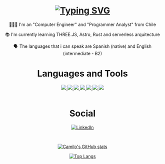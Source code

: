 <!-- https://readme-typing-svg.herokuapp.com/demo/?font=+Noto+fonts&weight=500&size=40&duration=4000&color=70A5FD&vCenter=true&lines=Hi+I%27m+Camilo+Pino -->
<h1 align="center">
  <a href="https://git.io/typing-svg"><img src="https://readme-typing-svg.herokuapp.com?font=+Noto+fonts&weight=500&size=40&duration=4000&pause=1000&color=70A5FD&vCenter=true&width=435&lines=Hi+I'm+Camilo+Pino" alt="Typing SVG" /></a>
</h1>

<div align="center">
  
  👩🏻‍💻 I'm an "Computer Engineer" and "Programmer Analyst" from Chile

  📚 I'm currently learning THREE.JS, Astro, Rust and serverless arquitecture

  🗣️ The languages that i can speak are Spanish (native) and English (intermediate - B2)
  
</div>

<div align="center">
  
# Languages and Tools

</div>

<!-- https://github.com/tandpfun/skill-icons#readme -->
<div align="center">
    <a href="" target="_blank">
      <img src="https://skillicons.dev/icons?i=html,css,javascript,typescript"" />
    </a>
    <a href="" target="_blank">
      <img src="https://skillicons.dev/icons?i=mongodb,mysql,postgres" />
    </a>
    <a href="" target="_blank">
      <img src="https://skillicons.dev/icons?i=nodejs,angular,astro,express" />
    </a>
    <a href="" target="_blank">
      <img src="https://skillicons.dev/icons?i=threejs,sequelize" /></span>
    </a>
    <a href="" target="_blank">
      <img src="https://skillicons.dev/icons?i=bootstrap,tailwind" /></span>
    </a>
    <a href="" target="_blank">
      <img src="https://skillicons.dev/icons?i=cloudflare,notion,vscode,nginx,git,github " />
    </a>
    <a href="" target="_blank">
      <img src="https://skillicons.dev/icons?i=linux, windows" />
    </a>
</div>

<br>

<!-- https://github.com/Ileriayo/markdown-badges -->
<!--
[![HTML5](https://img.shields.io/badge/html5-%23E34F26.svg?style=for-the-badge&logo=html5&logoColor=white)]()
[![CSS3](https://img.shields.io/badge/css3-%231572B6.svg?style=for-the-badge&logo=css3&logoColor=white)]()
[![JavaScript](https://img.shields.io/badge/javascript-%23323330.svg?style=for-the-badge&logo=javascript&logoColor=%23F7DF1E)]()
[![TypeScript](https://img.shields.io/badge/typescript-%23007ACC.svg?style=for-the-badge&logo=typescript&logoColor=white)]()
BD -->
<!--
[![MongoDB](https://img.shields.io/badge/MongoDB-%234ea94b.svg?style=for-the-badge&logo=mongodb&logoColor=white)]()
[![MySQL](https://img.shields.io/badge/mysql-4479A1.svg?style=for-the-badge&logo=mysql&logoColor=white)]()
[![Postgres](https://img.shields.io/badge/postgres-%23316192.svg?style=for-the-badge&logo=postgresql&logoColor=white)]()
 runtime environment -->
 <!--
[![NodeJS](https://img.shields.io/badge/node.js-6DA55F?style=for-the-badge&logo=node.js&logoColor=white)]() 
Frameworks -->
 <!--
[![Angular](https://img.shields.io/badge/angular-%23DD0031.svg?style=for-the-badge&logo=angular&logoColor=white)]()
[![Astro](https://img.shields.io/badge/astro-%232C2052.svg?style=for-the-badge&logo=astro&logoColor=white)]()
[![Express.js](https://img.shields.io/badge/express.js-%23404d59.svg?style=for-the-badge&logo=express&logoColor=%2361DAFB)]()
Librerias -->
 <!--
[![Threejs](https://img.shields.io/badge/threejs-black?style=for-the-badge&logo=three.js&logoColor=white)]()
[![Sequelize](https://img.shields.io/badge/Sequelize-52B0E7?style=for-the-badge&logo=Sequelize&logoColor=white)]() 
CSS -->
 <!--
[![Bootstrap](https://img.shields.io/badge/bootstrap-%238511FA.svg?style=for-the-badge&logo=bootstrap&logoColor=white)]()
[![TailwindCSS](https://img.shields.io/badge/tailwindcss-%2338B2AC.svg?style=for-the-badge&logo=tailwind-css&logoColor=white)]() 
Deploy -->

 <!--
[![Cloudflare](https://img.shields.io/badge/Cloudflare-F38020?style=for-the-badge&logo=Cloudflare&logoColor=white)]() 
Tools -->
 <!--
[![Notion](https://img.shields.io/badge/Notion-%23000000.svg?style=for-the-badge&logo=notion&logoColor=white)]()
[![Visual Studio Code](https://img.shields.io/badge/Visual%20Studio%20Code-0078d7.svg?style=for-the-badge&logo=visual-studio-code&logoColor=white)]()
Other-->
 <!--
[![Nginx](https://img.shields.io/badge/nginx-%23009639.svg?style=for-the-badge&logo=nginx&logoColor=white)]()
[![Apache](https://img.shields.io/badge/apache-%23D42029.svg?style=for-the-badge&logo=apache&logoColor=white)]()
[![Git](https://img.shields.io/badge/git-%23F05033.svg?style=for-the-badge&logo=git&logoColor=white)]()
[![GitHub](https://img.shields.io/badge/github-%23121011.svg?style=for-the-badge&logo=github&logoColor=white)]() 
[![Linux](https://img.shields.io/badge/Linux-FCC624?style=for-the-badge&logo=linux&logoColor=black)]()
[![Windows](https://img.shields.io/badge/Windows-0078D6?style=for-the-badge&logo=windows&logoColor=white)]()
-->
<div align="center">
  
  # Social
  
</div>

<div align="center">
  
  [![LinkedIn](https://img.shields.io/badge/linkedin-%230077B5.svg?style=for-the-badge&logo=linkedin&logoColor=white)](https://www.linkedin.com/in/camilo-pino-huerta/)
  
</div>

</br>

<!-- https://github.com/anuraghazra/github-readme-stats -->

<div align="center">
  
  [![Camilo's GitHub stats](https://github-readme-stats.vercel.app/api?username=camilopinoh&count_private=true&show_icons=true&theme=tokyonight&icon_color=4c71f2&text_color=DCDCDC)](https://github.com/anuraghazra/github-readme-stats)

  [![Top Langs](https://github-readme-stats.vercel.app/api/top-langs?username=camilopinoh&show_icons=true&locale=en&layout=compact&hide_progress=true&theme=tokyonight)](https://github.com/anuraghazra/github-readme-stats)
  
</div>

